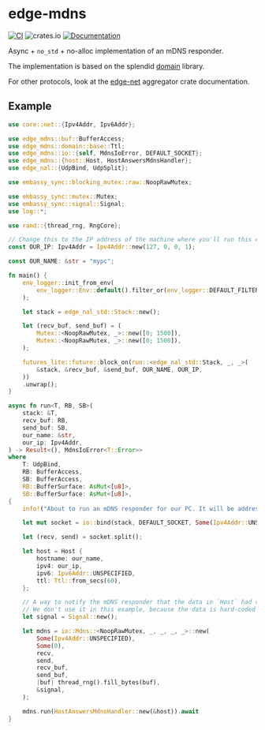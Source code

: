 # edge-mdns

[![CI](https://github.com/ivmarkov/edge-net/actions/workflows/ci.yml/badge.svg)](https://github.com/ivmarkov/edge-net/actions/workflows/ci.yml)
![crates.io](https://img.shields.io/crates/v/edge-net.svg)
[![Documentation](https://docs.rs/edge-net/badge.svg)](https://docs.rs/edge-net)

Async + `no_std` + no-alloc implementation of an mDNS responder.

The implementation is based on the splendid [domain](https://github.com/NLnetLabs/domain) library.

For other protocols, look at the [edge-net](https://github.com/ivmarkov/edge-net) aggregator crate documentation.

## Example

```rust
use core::net::{Ipv4Addr, Ipv6Addr};

use edge_mdns::buf::BufferAccess;
use edge_mdns::domain::base::Ttl;
use edge_mdns::io::{self, MdnsIoError, DEFAULT_SOCKET};
use edge_mdns::{host::Host, HostAnswersMdnsHandler};
use edge_nal::{UdpBind, UdpSplit};

use embassy_sync::blocking_mutex::raw::NoopRawMutex;

use embassy_sync::mutex::Mutex;
use embassy_sync::signal::Signal;
use log::*;

use rand::{thread_rng, RngCore};

// Change this to the IP address of the machine where you'll run this example
const OUR_IP: Ipv4Addr = Ipv4Addr::new(127, 0, 0, 1);

const OUR_NAME: &str = "mypc";

fn main() {
    env_logger::init_from_env(
        env_logger::Env::default().filter_or(env_logger::DEFAULT_FILTER_ENV, "info"),
    );

    let stack = edge_nal_std::Stack::new();

    let (recv_buf, send_buf) = (
        Mutex::<NoopRawMutex, _>::new([0; 1500]),
        Mutex::<NoopRawMutex, _>::new([0; 1500]),
    );

    futures_lite::future::block_on(run::<edge_nal_std::Stack, _, _>(
        &stack, &recv_buf, &send_buf, OUR_NAME, OUR_IP,
    ))
    .unwrap();
}

async fn run<T, RB, SB>(
    stack: &T,
    recv_buf: RB,
    send_buf: SB,
    our_name: &str,
    our_ip: Ipv4Addr,
) -> Result<(), MdnsIoError<T::Error>>
where
    T: UdpBind,
    RB: BufferAccess,
    SB: BufferAccess,
    RB::BufferSurface: AsMut<[u8]>,
    SB::BufferSurface: AsMut<[u8]>,
{
    info!("About to run an mDNS responder for our PC. It will be addressable using {our_name}.local, so try to `ping {our_name}.local`.");

    let mut socket = io::bind(stack, DEFAULT_SOCKET, Some(Ipv4Addr::UNSPECIFIED), Some(0)).await?;

    let (recv, send) = socket.split();

    let host = Host {
        hostname: our_name,
        ipv4: our_ip,
        ipv6: Ipv6Addr::UNSPECIFIED,
        ttl: Ttl::from_secs(60),
    };

    // A way to notify the mDNS responder that the data in `Host` had changed
    // We don't use it in this example, because the data is hard-coded
    let signal = Signal::new();

    let mdns = io::Mdns::<NoopRawMutex, _, _, _, _>::new(
        Some(Ipv4Addr::UNSPECIFIED),
        Some(0),
        recv,
        send,
        recv_buf,
        send_buf,
        |buf| thread_rng().fill_bytes(buf),
        &signal,
    );

    mdns.run(HostAnswersMdnsHandler::new(&host)).await
}
```
